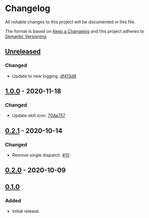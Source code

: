 # Changelog

All notable changes to this project will be documented in this file.

The format is based on [Keep a Changelog](http://keepachangelog.com/)
and this project adheres to [Semantic Versioning](http://semver.org/).

## [Unreleased](https://github.com/atomist-skills/github-release-skill/compare/1.0.0...HEAD)

### Changed

-   Update to new logging. [df413d8](https://github.com/atomist-skills/github-release-skill/commit/df413d8d1d97f2ea0ced95bfb29661dac98aeac1)

## [1.0.0](https://github.com/atomist-skills/github-release-skill/compare/0.2.1...1.0.0) - 2020-11-18

### Changed

-   Update skill icon. [70da757](https://github.com/atomist-skills/github-release-skill/commit/70da7572fc99355a0a36fed55f2baac5b1762c45)

## [0.2.1](https://github.com/atomist-skills/github-release-skill/compare/0.2.0...0.2.1) - 2020-10-14

### Changed

-   Remove single dispatch. [#10](https://github.com/atomist-skills/github-release-skill/issues/10)

## [0.2.0](https://github.com/atomist-skills/github-release-skill/compare/0.1.0...0.2.0) - 2020-10-09

## [0.1.0](https://github.com/atomist-skills/github-release-skill/tree/0.1.0)

### Added

-   Initial release.
